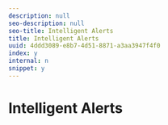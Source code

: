 ```yaml
---
description: null
seo-description: null
seo-title: Intelligent Alerts
title: Intelligent Alerts
uuid: 4ddd3089-e8b7-4d51-8871-a3aa3947f4f0
index: y
internal: n
snippet: y
---
```


# Intelligent Alerts

